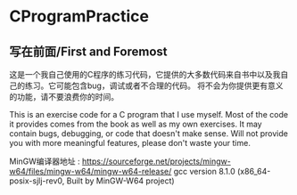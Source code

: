 # CProgramPractice
## 写在前面/First and Foremost
这是一个我自己使用的C程序的练习代码，它提供的大多数代码来自书中以及我自己的练习。它可能包含bug，调试或者不合理的代码。
将不会为你提供更有意义的功能，请不要浪费你的时间。

This is an exercise code for a C program that I use myself. Most of the code it provides comes from the book as well as my own exercises. It may contain bugs, debugging, or code that doesn't make sense.
Will not provide you with more meaningful features, please don't waste your time.


MinGW编译器地址 : https://sourceforge.net/projects/mingw-w64/files/mingw-w64/mingw-w64-release/
gcc version 8.1.0 (x86_64-posix-sjlj-rev0, Built by MinGW-W64 project)
